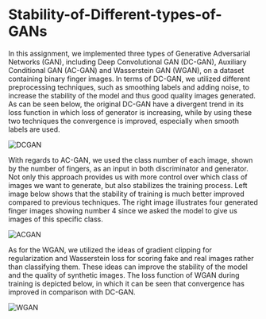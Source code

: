 # Stability-of-Different-types-of-GANs
In this assignment, we implemented three types of Generative Adversarial Networks (GAN), including Deep Convolutional GAN (DC-GAN), Auxiliary Conditional GAN (AC-GAN) and Wasserstein GAN (WGAN), on a dataset containing binary finger images. In terms of DC-GAN, we utilized different preprocessing techniques, such as smoothing labels and adding noise, to increase the stability of the model and thus good quality images generated. As can be seen below, the original DC-GAN have a divergent trend in its loss function in which loss of generator is increasing, while by using these two techniques the convergence is improved, especially when smooth labels are used.

![DCGAN](https://github.com/ErshadHasanpour/Stability-of-Different-types-of-GANs/assets/96794427/98bd30b8-acba-4573-ab57-c6cf05d415d2)

With regards to AC-GAN, we used the class number of each image, shown by the number of fingers, as an input in both discriminator and generator. Not only this approach provides us with more control over which class of images we want to generate, but also stabilizes the training process. Left image below shows that the stability of training is much better improved compared to previous techniques. The right image illustrates four generated finger images showing number 4 since we asked the model to give us images of this specific class. 

![ACGAN](https://github.com/ErshadHasanpour/Stability-of-Different-types-of-GANs/assets/96794427/41716850-b0c2-4954-ad94-a53669f25297)
 
As for the WGAN, we utilized the ideas of gradient clipping for regularization and Wasserstein loss for scoring fake and real images rather than classifying them. These ideas can improve the stability of the model and the quality of synthetic images. The loss function of WGAN during training is depicted below, in which it can be seen  that convergence has improved in comparison with DC-GAN. 

![WGAN](https://github.com/ErshadHasanpour/Stability-of-Different-types-of-GANs/assets/96794427/24a05db3-1242-4b56-a5b5-d544352ef13f)

